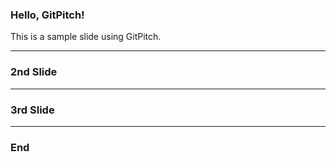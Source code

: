 ### Hello, GitPitch!

This is a sample slide using GitPitch.

---

### 2nd Slide

---

### 3rd Slide

---

### End
